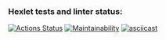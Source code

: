 ### Hexlet tests and linter status:
[![Actions Status](https://github.com/SergeyKapinus/python-project-lvl1/workflows/hexlet-check/badge.svg)](https://github.com/SergeyKapinus/python-project-lvl1/actions)
[![Maintainability](https://api.codeclimate.com/v1/badges/df66c0cbbeca7d822f23/maintainability)](https://codeclimate.com/github/SergeyKapinus/python-project-lvl1//maintainability)
[![asciicast](https://asciinema.org/a/1WwYP3FCfP87ra5ljkhifCX1Y.svg)](https://asciinema.org/a/1WwYP3FCfP87ra5ljkhifCX1Y)

